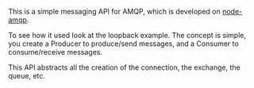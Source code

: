 This is a simple messaging API for AMQP, which is developed on [node-amqp](https://github.com/postwait/node-amqp).

To see how it used look at the loopback example. The concept is simple, you create a Producer to produce/send messages, and a Consumer to consume/receive messages.

This API abstracts all the creation of the connection, the exchange, the queue, etc.